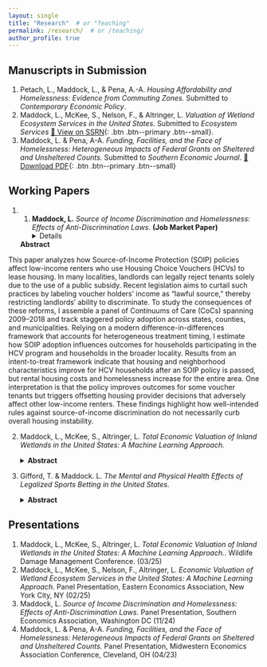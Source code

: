 ```yaml
---
layout: single
title: "Research"  # or "Teaching"
permalink: /research/  # or /teaching/
author_profile: true
---
```


## Manuscripts in Submission

1. Petach, L., Maddock, L., & Pena, A.-A. *Housing Affordability and Homelessness: Evidence from Commuting Zones.* Submitted to *Contemporary Economic Policy*.  
2. Maddock, L., McKee, S., Nelson, F., & Altringer, L. *Valuation of Wetland Ecosystem Services in the United States.* Submitted to *Ecosystem Services* [📄 View on SSRN](https://papers.ssrn.com/sol3/papers.cfm?abstract_id=5158025){: .btn .btn--primary .btn--small}.
3. Maddock, L. & Pena, A-A. *Funding, Facilities, and the Face of Homelessness: Heterogeneous Impacts of Federal Grants on Sheltered and Unsheltered Counts.* Submitted to *Southern Economic Journal*. [📄 Download PDF](/assets/FundingPaperDraft_July12.pdf){: .btn .btn--primary .btn--small}

## Working Papers

1. 1. **Maddock, L.** *Source of Income Discrimination and Homelessness: Effects of Anti-Discrimination Laws.* **(Job Market Paper)**
      <details>
   <summary><strong>Abstract</strong></summary>
   <p>
This paper analyzes how Source-of-Income Protection (SOIP) policies affect low-income renters who use Housing Choice Vouchers (HCVs) to lease housing. In many localities, landlords can legally reject tenants solely due to the use of a public subsidy. Recent legislation aims to curtail such practices by labeling voucher holders’ income as “lawful source,” thereby restricting landlords’ ability to discriminate. To study the consequences of these reforms, I assemble a panel of Continuums of Care (CoCs) spanning 2009–2018 and track staggered policy adoption across states, counties, and municipalities. Relying on a modern difference-in-differences framework that accounts for heterogeneous treatment timing, I estimate how SOIP adoption influences outcomes for households participating in the HCV program and households in the broader locality. Results from an intent-to-treat framework indicate that housing and neighborhood characteristics improve for HCV households after an SOIP policy is passed, but rental housing costs and homelessness increase for the entire area. One interpretation is that the policy improves outcomes for some voucher tenants but triggers offsetting housing provider decisions that adversely affect other low-income renters. These findings highlight how well-intended rules against source-of-income discrimination do not necessarily curb overall housing instability.
   </p>
   </details>
   
2. Maddock, L., McKee, S., Altringer, L. *Total Economic Valuation of Inland Wetlands in the United States: A Machine Learning Approach.*
         <details>
   <summary><strong>Abstract</strong></summary>
   <p>
    Wetlands provide critical ecosystem services including flood regulation, water purification, and carbon storage, yet over one-third of global wetland area has been lost since 1970, while states lack consistent, spatially explicit valuations to inform conservation decisions. This paper develops the first national-scale framework for valuing inland wetland ecosystem services across all fifty states using machine learning-based benefit transfer. We implement a three-stage methodology: (1) stratified random sampling of National Wetlands Inventory polygons by Environmental Protection Agency Level III ecoregion, wetland type, and size class; (2) extraction of comprehensive ecological and socioeconomic covariates from wetland footprints and extended 50-km buffers, including climate trends, land-cover composition, human modification indices, soil properties, and species richness; and (3) training supervised machine learning models on the Ecosystem Service Valuation Database to predict per-hectare values while avoiding double-counting through rigorous classification of final versus intermediate services. Our framework generates the first fifty-state estimates of wetland ecosystem value at consistent resolution, demonstrating improved predictive accuracy and better capture of local heterogeneity compared to traditional transfer methods. These results provide states and federal agencies with a rigorous, transparent foundation for wetland conservation prioritization, mitigation banking, and ecosystem service accounting, while advancing the field by demonstrating how machine learning can enhance benefit transfer with scientific rigor.
   </p>
   </details>
   
3. Gifford, T. & Maddock. L. *The Mental and Physical Health Effects of Legalized Sports Betting in the United States.*
         <details>
   <summary><strong>Abstract</strong></summary>
   <p>
    Following the Supreme Court's 2018 decision striking down the Professional and Amateur Sports Protection Act, mobile sports betting has rapidly expanded across the United States, with Americans wagering $121 billion in 2023 alone and industry revenue reaching $11 billion. Despite this explosive growth and mounting evidence of gambling-related financial harms, research on broader health and social consequences remains limited. This paper examines the causal effects of mobile sports betting legalization on physical and mental health outcomes using the staggered rollout of state legislation between 2018-2022. We employ the Callaway and Sant'Anna (2021) difference-in-differences estimator to analyze data from the Behavioral Risk Factor Surveillance System and American Community Survey, capturing health indicators, substance use patterns, and health insurance coverage across treated and control states. Our methodology accounts for time-heterogeneous treatment adoption and estimates group-time average treatment effects to assess both immediate and cumulative exposure impacts. Preliminary findings suggest significant associations between mobile betting legalization and several health outcomes, including increased substance use (tobacco) and worsened mental health indicators, though effects are attenuated when examining population-wide averages that include non-gamblers. The results contribute to growing evidence of sports betting's broader social costs beyond documented financial harms, informing ongoing policy debates about gambling regulation and public health protection in an era of rapid industry expansion.
   </p>
   </details>

## Presentations

1. Maddock, L., McKee, S., Altringer, L. *Total Economic Valuation of Inland Wetlands in the United States: A Machine Learning Approach.*. Wildlife Damage Management Conference. (03/25)
2. Maddock, L., McKee, S., Nelson, F., Altringer, L. *Economic Valuation of Wetland Ecosystem Services in the United States: A Machine Learning Approach.* Panel Presentation, Eastern Economics Association, New York City, NY (02/25)
3. Maddock, L. *Source of Income Discrimination and Homelessness: Effects of Anti-Discrimination Laws.* Panel Presentation, Southern Economics Association, Washington DC (11/24)
4. Maddock, L. & Pena, A-A. *Funding, Facilities, and the Face of Homelessness: Heterogeneous Impacts of Federal Grants on Sheltered and Unsheltered Counts.* Panel Presentation, Midwestern Economics Association Conference, Cleveland, OH (04/23)
